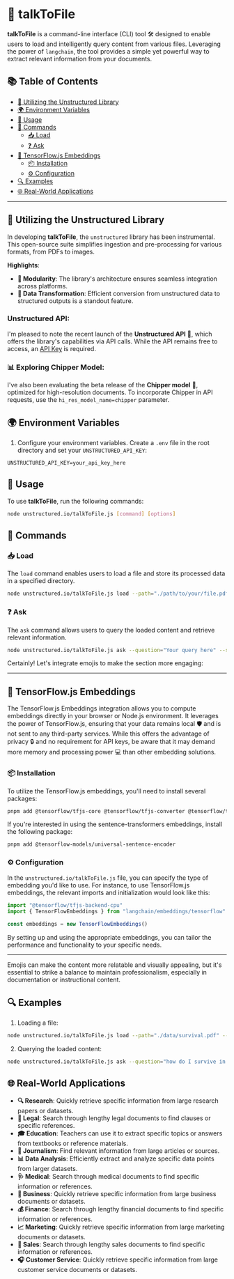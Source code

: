 # 📄 talkToFile

**talkToFile** is a command-line interface (CLI) tool 🛠️ designed to enable users to load and intelligently query content from various files. Leveraging the power of `langchain`, the tool provides a simple yet powerful way to extract relevant information from your documents.

## 📚 Table of Contents

- [🔧 Utilizing the Unstructured Library](#utilizing-the-unstructured-library)
- [🌍 Environment Variables](#environment-variables)
- [🚀 Usage](#usage)
- [📜 Commands](#commands)
  - [📥 Load](#load)
  - [❓ Ask](#ask)
- [🧠 TensorFlow.js Embeddings](#tensorflowjs-embeddings)
  - [📦 Installation](#installation)
  - [⚙️ Configuration](#configuration)
- [🔍 Examples](#examples)
- [🌐 Real-World Applications](#real-world-applications)

---

## 🔧 Utilizing the Unstructured Library

In developing **talkToFile**, the `unstructured` library has been instrumental. This open-source suite simplifies ingestion and pre-processing for various formats, from PDFs to images.

**Highlights**:

- **🧩 Modularity**: The library's architecture ensures seamless integration across platforms.
- **🔄 Data Transformation**: Efficient conversion from unstructured data to structured outputs is a standout feature.

### Unstructured API:

I'm pleased to note the recent launch of the **Unstructured API** 🚀, which offers the library's capabilities via API calls. While the API remains free to access, an [API Key](#) is required.

### 📊 Exploring Chipper Model:

I've also been evaluating the beta release of the **Chipper model** 📑, optimized for high-resolution documents. To incorporate Chipper in API requests, use the `hi_res_model_name=chipper` parameter.

## 🌍 Environment Variables

1. Configure your environment variables. Create a `.env` file in the root directory and set your `UNSTRUCTURED_API_KEY`:

```
UNSTRUCTURED_API_KEY=your_api_key_here
```

## 🚀 Usage

To use **talkToFile**, run the following commands:

```bash
node unstructured.io/talkToFile.js [command] [options]
```

## 📜 Commands

### 📥 Load

The `load` command enables users to load a file and store its processed data in a specified directory.

```bash
node unstructured.io/talkToFile.js load --path="./path/to/your/file.pdf" --saveDir="./path/to/saveDir"
```

### ❓ Ask

The `ask` command allows users to query the loaded content and retrieve relevant information.

```bash
node unstructured.io/talkToFile.js ask --question="Your query here" --saveDir="./path/to/previouslySavedDir"
```

Certainly! Let's integrate emojis to make the section more engaging:

---

## 🧠 TensorFlow.js Embeddings

The TensorFlow.js Embeddings integration allows you to compute embeddings directly in your browser or Node.js environment. It leverages the power of TensorFlow.js, ensuring that your data remains local 🛡️ and is not sent to any third-party services. While this offers the advantage of privacy 🔒 and no requirement for API keys, be aware that it may demand more memory and processing power 💻 than other embedding solutions.

### 📦 Installation

To utilize the TensorFlow.js embeddings, you'll need to install several packages:

```bash
pnpm add @tensorflow/tfjs-core @tensorflow/tfjs-converter @tensorflow/tfjs-backend-cpu
```

If you're interested in using the sentence-transformers embeddings, install the following package:

```bash
pnpm add @tensorflow-models/universal-sentence-encoder
```

### ⚙️ Configuration

In the `unstructured.io/talkToFile.js` file, you can specify the type of embedding you'd like to use. For instance, to use TensorFlow.js embeddings, the relevant imports and initialization would look like this:

```javascript
import "@tensorflow/tfjs-backend-cpu"
import { TensorFlowEmbeddings } from "langchain/embeddings/tensorflow"

const embeddings = new TensorFlowEmbeddings()
```

By setting up and using the appropriate embeddings, you can tailor the performance and functionality to your specific needs.

---

Emojis can make the content more relatable and visually appealing, but it's essential to strike a balance to maintain professionalism, especially in documentation or instructional content.

## 🔍 Examples

1. Loading a file:

```bash
node unstructured.io/talkToFile.js load --path="./data/survival.pdf" --saveDir="./cache/survival.json"
```

2. Querying the loaded content:

```bash
node unstructured.io/talkToFile.js ask --question="how do I survive in an accident?" --saveDir="./cache/survival.json"
```

## 🌐 Real-World Applications

- **🔍 Research**: Quickly retrieve specific information from large research papers or datasets.
- **📜 Legal**: Search through lengthy legal documents to find clauses or specific references.
- **🎓 Education**: Teachers can use it to extract specific topics or answers from textbooks or reference materials.
- **📰 Journalism**: Find relevant information from large articles or sources.
- **📊 Data Analysis**: Efficiently extract and analyze specific data points from larger datasets.
- **🩺 Medical**: Search through medical documents to find specific information or references.
- **💼 Business**: Quickly retrieve specific information from large business documents or datasets.
- **💰 Finance**: Search through lengthy financial documents to find specific information or references.
- **📈 Marketing**: Quickly retrieve specific information from large marketing documents or datasets.
- **🛒 Sales**: Search through lengthy sales documents to find specific information or references.
- **🎧 Customer Service**: Quickly retrieve specific information from large customer service documents or datasets.
